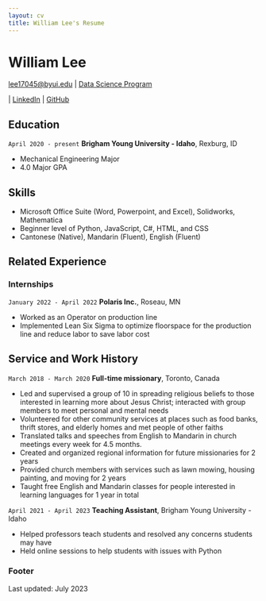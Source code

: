 ```yaml
---
layout: cv
title: William Lee's Resume
---
```


<!---
Quick note at the beginning; Great job with grammar throughout the resume!! I see way to many resumes where people don't start their sentences with a verb. In a resume, every sentence should be an action, not an adjective or adverb.
-->

# William Lee

<div id="webaddress">
<a href="lee17045@byui.edu">lee17045@byui.edu</a>
| <a href="https://byuidatascience.github.io/development.html">Data Science Program</a>

<!---
Remove the Data Science Program link unless you have one that you would like to showcase, in which case, you should replace the generic link that is shown above. That one just takes you to a 404 not found page.
-->

| <a href="https://www.linkedin.com/in/chin-yiu-lee/">LinkedIn</a>
| <a href="https://github.com/yiulik/WilliamLee_resume">GitHub</a>
</div>

<!-- https://www.monique.tech/the-art-of-markdown -->

## Education


<!---
Instead of saying 'present', I would switch it out for your expected graduation date to let potential employers know

when you are expecting to graduate so they can plan accordingly.
-->

`April 2020 - present`
**Brigham Young University - Idaho**, Rexburg, ID

- Mechanical Engineering Major
- 4.0 Major GPA

## Skills

- Microsoft Office Suite (Word, Powerpoint, and Excel), Solidworks, Mathematica
- Beginner level of Python, JavaScript, C#, HTML, and CSS
- Cantonese (Native), Mandarin (Fluent), English (Fluent)

<!---
What "soft skills" (people skills) did you learn from being a missionary that you can add here? What soft skills have you learned from being a Teacher's Assistant, and just from life in general?

What Management skills did you learn from your leadership roles as both a missionary and TA?

What skills did you develop in your internship that you could add here to make you stand out?
-->
## Related Experience

### Internships

`January 2022 - April 2022`
**Polaris Inc.**, Roseau, MN

- Worked as an Operator on production line
- Implemented Lean Six Sigma to optimize floorspace for the production line and reduce labor to save labor cost

<!---
Which Production line(s) did you work on? What kind of operating system did you use as an Operator?
-->

## Service and Work History

`March 2018 - March 2020`
**Full-time missionary**, Toronto, Canada

<!---
Up to you, but I would recommend changing "Full-time missionary" to "Service Missionary" because the term "Service Missionary" is much more universally known compared to "Full-time Missionary" which is really only used within the church. Either way, make sure to capitalize "Missionary"
-->

- Led and supervised a group of 10 in spreading religious beliefs to those interested in learning more about Jesus Christ; interacted with group members to meet personal and mental needs
- Volunteered for other community services at places such as food banks, thrift stores, and elderly homes and met people of other
  faiths
- Translated talks and speeches from English to Mandarin in church meetings every week for 4.5 months.
- Created and organized regional information for future missionaries for 2 years
- Provided church members with services such as lawn mowing, housing painting, and moving for 2 years
- Taught free English and Mandarin classes for people interested in learning languages for 1 year in total

<!---
With this being the most recent experience, move this to the top of your Service and Work History category (just switch with the Full-time Missionary).
-->

`April 2021 - April 2023`
**Teaching Assistant**, Brigham Young University - Idaho

- Helped professors teach students and resolved any concerns students may have
- Held online sessions to help students with issues with Python

### Footer

Last updated: July 2023
